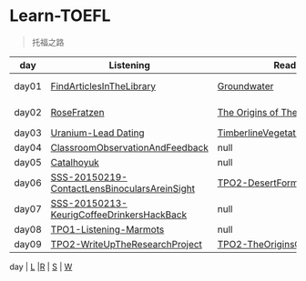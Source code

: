 # Learn-TOEFL
> 托福之路

day | Listening | Reading | Speaking | Writing
---|---|---|---|---
day01 | [FindArticlesInTheLibrary](./Listening/TPO1-LISTENING-FindArticlesInTheLibrary.md) | [Groundwater](./Reading/TPO1-READING-Groundwater.md) | [Task1](./Speaking/TPO1-SPEAKING-Task1.md) | [Integrated Writing](./Writing/TPO1-WRITING-Integrated-Writing.md)
day02 | [RoseFratzen](./Listening/TPO1-Listening-Rose-Fratzen.md) | [The Origins of Theater](./Reading/TPO1-Reading-The-Origins-of-Theater.md) | [Task-Media](./Speaking/TPO1-Speaking-Task-Media.md) | [Independent Writing](./Writing/TPO1-Independent-Writing.md)
day03 | [Uranium-Lead Dating](./Listening/TPO1_Listening_(Uranium-LeadDating).md) | [TimberlineVegetationOnMountains](./Reading/TPO1_Reading_(TimberlineVegetationOnMountains).md) | [LetterInTheCentervilleCollegeNews](./Speaking/TPO1_Speaking_(LetterInTheCentervilleCollegeNews).md) | null
day04 | [ClassroomObservationAndFeedback](./Listening/TPO1_Listening_(ClassroomObservationAndFeedback).md) | null | [Task4-Groupthink](./Speaking/TPO1_Speaking_Task4_(Groupthink).md) | null
day05 | [Catalhoyuk](./Listening/TPO1_listening_(Catalhoyuk).md) | null | [Task5-associationActivity](./Speaking/TPO1_Speaking_Task5_(associationActivity).md) | null
day06 | [SSS-20150219-ContactLensBinocularsAreinSight](./SSS-60SecondScience/Tech/SSS-20150219-ContactLensBinocularsAreinSight.md) |[TPO2-DesertFormation](./Reading/TPO2-Reading-DesertFormation.md) | [Task6-Psychology](./Speaking/TPO1-Speaking-Task6-Psychology.md) | null
day07 | [SSS-20150213-KeurigCoffeeDrinkersHackBack](./SSS-60SecondScience/Tech/SSS-20150213-KeurigCoffeeDrinkersHackBack.md) | null | null | [Integrated Writing_Business](./Writing/TPO2-IntegratedWriting_Business.md)
day08 | [TPO1-Listening-Marmots](./Listening/TPO1-Listening-Marmots.md) | null | [TPO2-Task1-Place](./Speaking/TPO2-Speaking-Task1-Place.md) | null
day09 | [TPO2-WriteUpTheResearchProject](./Listening/TPO2-Listening-WriteUpTheResearchProject.md) |[TPO2-TheOriginsOfCetaceans](./Reading/TPO2-Reading-TheOriginsOfCetaceans.md) | [TPO2-Task2-Learn](./Speaking/TPO2-Speaking-Task2-Learn.md) | null)


day | [L](./Listening/) |[R](./Reading/) | [S](./Speaking/) | [W](./Writing/)

